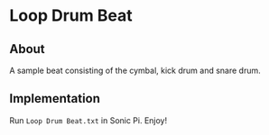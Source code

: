 # Loop Drum Beat

## About 

A sample beat consisting of the cymbal, kick drum and snare drum. 

## Implementation

Run `Loop Drum Beat.txt` in Sonic Pi. Enjoy!
